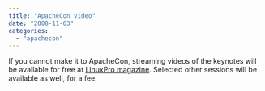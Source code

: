 ```yaml
---
title: "ApacheCon video"
date: "2008-11-03"
categories: 
  - "apachecon"
---
```


If you cannot make it to ApacheCon, streaming videos of the keynotes will be available for free at [LinuxPro magazine](http://streaming.linux-magazin.de/en/program_apacheconus08.htm?ann). Selected other sessions will be available as well, for a fee.

